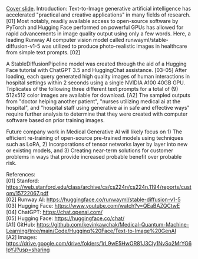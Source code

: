 [Cover slide](https://drive.google.com/file/d/16ENwlmIuAkMBTbCzWn8sqUTaEfPFOyOI/view?usp=sharing). Introduction: Text-to-Image generative artificial intelligence has accelerated "practical and creative applications" in many fields of research. [01] Most notably, readily available access to open-source software by PyTorch and Hugging Face performed on powerful GPUs has allowed for rapid advancements in image quality output using only a few words. Here, a leading Runway AI computer vision model called runwayml/stable-diffusion-v1-5 was utilized to produce photo-realistic images in healthcare from simple text prompts. [02]

A StableDiffusionPipeline model was created through the aid of a Hugging Face tutorial with ChatGPT 3.5 and HuggingChat assistance. [03-05] After loading, each query generated high quality images of human interactions in hospital settings within 2 seconds using a single NVIDIA A100 40GB GPU. Triplicates of the following three different text prompts for a total of (9) 512x512 color images are available for download. [A2] The sampled outputs from "doctor helping another patient", "nurses utilizing medical ai at the hospital", and "hospital staff using generative ai in safe and effective ways" require further analysis to determine that they were created with computer software based on prior training images.

Future company work in Medical Generative AI will likely focus on 1) The efficient re-training of open-source pre-trained models using techniques such as LoRA, 2) Incorporations of tensor networks layer by layer into new or existing models, and 3) Creating near-term solutions for customer problems in ways that provide increased probable benefit over probable risk.

References: <br>
[01] Stanford: https://web.stanford.edu/class/archive/cs/cs224n/cs224n.1194/reports/custom/15722067.pdf <br>
[02] Runway AI: https://huggingface.co/runwayml/stable-diffusion-v1-5 <br>
[03] Hugging Face: https://www.youtube.com/watch?v=QEaBAZQCtwE <br>
[04] ChatGPT: https://chat.openai.com/ <br>
[05] Hugging Face: https://huggingface.co/chat/ <br>
[A1] GitHub: https://github.com/kevinkawchak/Medical-Quantum-Machine-Learning/tree/main/Code/Hugging%20Face/Text-to-Image%20GenAI <br>
[A2] Images: https://drive.google.com/drive/folders/1rL9wE5HwOR81J3Cly1NvSo2MrYG6IpYJ?usp=sharing <br>
